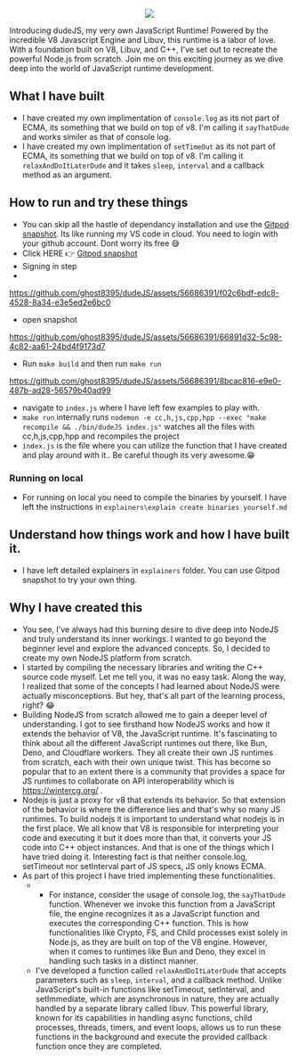 <p align="center">
  <img src="https://github.com/ghost8395/dudeJS/assets/56686391/c7713b9a-b388-40b4-a069-ab28621004da" />
</p>

Introducing dudeJS, my very own JavaScript Runtime! Powered by the incredible V8 Javascript Engine and Libuv, this runtime is a labor of love. With a foundation built on V8, Libuv, and C++, I've set out to recreate the powerful Node.js from scratch. Join me on this exciting journey as we dive deep into the world of JavaScript runtime development.


## What I have built
- I have created my own implimentation of `console.log` as its not part of ECMA, its something that we build on top of v8. I'm calling it `sayThatDude` and works similer as that of console log.
- I have created my own implimentation of `setTimeOut` as its not part of ECMA, its something that we build on top of v8. I'm calling it `relaxAndDoItLaterDude` and it takes `sleep`, `interval` and a callback method as an argument.

## How to run and try these things
- You can skip all the hastle of dependancy installation and use the [Gitpod snapshot](https://gitpod.io#snapshot/b2764759-2f5f-4c71-a69a-748155040914). Its like running my VS code in cloud. You need to login with your github account. Dont worry its free 😅
- Click HERE 👉 [Gitpod snapshot](https://gitpod.io#snapshot/b2764759-2f5f-4c71-a69a-748155040914)
- Signing in step
- 
https://github.com/ghost8395/dudeJS/assets/56686391/f02c6bdf-edc8-4528-8a34-e3e5ed2e6bc0

- open snapshot

https://github.com/ghost8395/dudeJS/assets/56686391/66891d32-5c98-4c82-aa61-24bd4f9173d7

- Run `make build` and then run `make run`

https://github.com/ghost8395/dudeJS/assets/56686391/8bcac816-e9e0-487b-ad28-56579b40ad99


- navigate to `index.js` where I have left few examples to play with.
- `make run` internally runs `nodemon -e cc,h,js,cpp,hpp --exec "make recompile && ./bin/dudeJS index.js"` watches all the files with cc,h,js,cpp,hpp and recompiles the project
- `index.js` is the file where you can utilize the function that I have created and play around with it.. Be careful though its very awesome.😁

### Running on local
- For running on local you need to compile the binaries by yourself. I have left the instructions in `explainers\explain create binaries yourself.md`

## Understand how things work and how I have built it.
- I have left detailed explainers in `explainers` folder. You can use Gitpod snapshot to try your own thing.



## Why I have created this
- You see, I've always had this burning desire to dive deep into NodeJS and truly understand its inner workings. I wanted to go beyond the beginner level and explore the advanced concepts. So, I decided to create my own NodeJS platform from scratch.
- I started by compiling the necessary libraries and writing the C++ source code myself. Let me tell you, it was no easy task. Along the way, I realized that some of the concepts I had learned about NodeJS were actually misconceptions. But hey, that's all part of the learning process, right? 😂
- Building NodeJS from scratch allowed me to gain a deeper level of understanding. I got to see firsthand how NodeJS works and how it extends the behavior of V8, the JavaScript runtime. It's fascinating to think about all the different JavaScript runtimes out there, like Bun, Deno, and Cloudflare workers. They all create their own JS runtimes from scratch, each with their own unique twist. This has become so popular that to an extent there is a community that provides a space for JS runtimes to collaborate on API interoperability which is https://wintercg.org/ .
- Nodejs is just a proxy for v8 that extends its behavior. So that extension of the behavior is where the difference lies and that's why so many JS runtimes. To build nodejs it is important to understand what nodejs is in the first place. We all know that V8 is responsible for interpreting your code and executing it but it does more than that, it converts your JS code into C++ object instances. And that is one of the things which I have tried doing it. Interesting fact is that neither console.log, setTimeout nor setInterval part of JS specs, JS only knows ECMA.
- As part of this project I have tried implementing these functionalities.
  - - For instance, consider the usage of console.log, the `sayThatDude` function. Whenever we invoke this function from a JavaScript file, the engine recognizes it as a JavaScript function and executes the corresponding C++ function. This is how functionalities like Crypto, FS, and Child processes exist solely in Node.js, as they are built on top of the V8 engine. However, when it comes to runtimes like Bun and Deno, they excel in handling such tasks in a distinct manner.
  - I've developed a function called `relaxAndDoItLaterDude` that accepts parameters such as `sleep`, `interval`, and a callback method. Unlike JavaScript's built-in functions like setTimeout, setInterval, and setImmediate, which are asynchronous in nature, they are actually handled by a separate library called libuv. This powerful library, known for its capabilities in handling async functions, child processes, threads, timers, and event loops, allows us to run these functions in the background and execute the provided callback function once they are completed.




